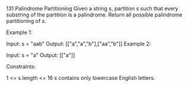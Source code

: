 131.Palindrome Partitioning
Given a string s, partition s such that every substring of the partition is a palindrome. Return all possible palindrome partitioning of s.

 

Example 1:

Input: s = "aab"
Output: [["a","a","b"],["aa","b"]]
Example 2:

Input: s = "a"
Output: [["a"]]
 

Constraints:

1 <= s.length <= 16
s contains only lowercase English letters.
